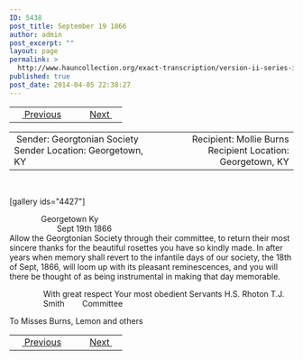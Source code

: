 ```yaml
---
ID: 5438
post_title: September 19 1866
author: admin
post_excerpt: ""
layout: page
permalink: >
  http://www.hauncollection.org/exact-transcription/version-ii-series-iii/september-19-1866/
published: true
post_date: 2014-04-05 22:38:27
---
```

<table style="width: 100%;" align="center">
<tbody>
<tr>
<td width="50%"> <a href="http://www.hauncollection.org/version-2/version-ii-series-iii/november-16-1865/"><img src="https://lh3.googleusercontent.com/-EFJpxxNiPNw/VqgtWBCZrMI/AAAAAAAAAFU/WfY4lPFWWkg/s800-Ic42/Soeb-Plain-Arrows-8-10px.png" alt="" width="10" height="10" /> Previous</a></td>
<td style="text-align: right;"><a href="http://www.hauncollection.org/version-2/version-ii-series-iii/march-2-1867/">Next <img src="https://lh3.googleusercontent.com/-67k0cYlpXHw/VqgtWKz1MXI/AAAAAAAAAFU/k9PW_Piyurk/s800-Ic42/Soeb-Plain-Arrows-5-10px.png" alt="" width="10" height="10" /></a></td>
</tr>
</tbody>
</table>
<table style="width: 100%;" align="center">
<tbody>
<tr>
<td width="50%"> Sender: Georgtonian Society
Sender Location: Georgetown, KY</td>
<td style="text-align: right;">Recipient: Mollie Burns
Recipient Location: Georgetown, KY</td>
</tr>
</tbody>
</table>
&nbsp;

[gallery ids="4427"]
<div style="text-indent: 4em;">Georgetown Ky</div>
<div style="text-indent: 6em;">Sept 19th 1866</div>
Allow the Georgtonian Society
through their committee, to return
their most sincere thanks for the
beautiful rosettes you have so
kindly made.
In after years when memory shall
revert to the infantile days of
our society, the 18th of Sept, 1866,
will loom up with its pleasant
reminescences, and you will there
be thought of as being instrumental
in making that day memorable.
<p style="padding-left: 60px;">With great respect
Your most obedient Servants
H.S. Rhoton
T.J. Smith        Committee</p>
To
Misses Burns, Lemon and others

<table style="width: 100%;" align="center">
<tbody>
<tr>
<td width="50%"> <a href="http://www.hauncollection.org/version-2/version-ii-series-iii/november-16-1865/"><img src="https://lh3.googleusercontent.com/-EFJpxxNiPNw/VqgtWBCZrMI/AAAAAAAAAFU/WfY4lPFWWkg/s800-Ic42/Soeb-Plain-Arrows-8-10px.png" alt="" width="10" height="10" /> Previous</a></td>
<td style="text-align: right;"><a href="http://www.hauncollection.org/version-2/version-ii-series-iii/march-2-1867/">Next <img src="https://lh3.googleusercontent.com/-67k0cYlpXHw/VqgtWKz1MXI/AAAAAAAAAFU/k9PW_Piyurk/s800-Ic42/Soeb-Plain-Arrows-5-10px.png" alt="" width="10" height="10" /></a></td>
</tr>
</tbody>
</table>